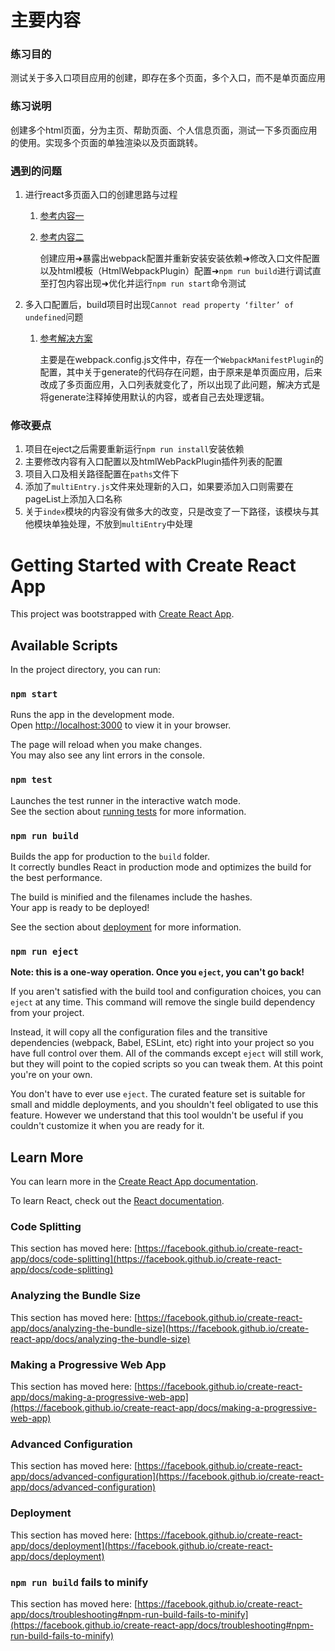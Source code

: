 # 主要内容

### 练习目的

测试关于多入口项目应用的创建，即存在多个页面，多个入口，而不是单页面应用

### 练习说明

创建多个html页面，分为主页、帮助页面、个人信息页面，测试一下多页面应用的使用。实现多个页面的单独渲染以及页面跳转。

### 遇到的问题

1. 进行react多页面入口的创建思路与过程
   1. [参考内容一](https://blog.csdn.net/qq_38036198/article/details/111251416)
   2. [参考内容二](https://blog.csdn.net/zhengjie0722/article/details/108475854)

        创建应用➜暴露出webpack配置并重新安装安装依赖➜修改入口文件配置以及html模板（HtmlWebpackPlugin）配置➜`npm run build`进行调试直至打包内容出现➜优化并运行`npm run start`命令测试
2. 多入口配置后，build项目时出现`Cannot read property ‘filter’ of undefined`问题
   1. [参考解决方案](https://blog.csdn.net/q1519187064/article/details/105842481)
      
      主要是在webpack.config.js文件中，存在一个`WebpackManifestPlugin`的配置，其中关于generate的代码存在问题，由于原来是单页面应用，后来改成了多页面应用，入口列表就变化了，所以出现了此问题，解决方式是将generate注释掉使用默认的内容，或者自己去处理逻辑。


### 修改要点

1. 项目在eject之后需要重新运行`npm run install`安装依赖
2. 主要修改内容有入口配置以及htmlWebPackPlugin插件列表的配置
3. 项目入口及相关路径配置在`paths`文件下
4. 添加了`multiEntry.js`文件来处理新的入口，如果要添加入口则需要在pageList上添加入口名称
5. 关于`index`模块的内容没有做多大的改变，只是改变了一下路径，该模块与其他模块单独处理，不放到`multiEntry`中处理




# Getting Started with Create React App

This project was bootstrapped with [Create React App](https://github.com/facebook/create-react-app).

## Available Scripts

In the project directory, you can run:

### `npm start`

Runs the app in the development mode.\
Open [http://localhost:3000](http://localhost:3000) to view it in your browser.

The page will reload when you make changes.\
You may also see any lint errors in the console.

### `npm test`

Launches the test runner in the interactive watch mode.\
See the section about [running tests](https://facebook.github.io/create-react-app/docs/running-tests) for more information.

### `npm run build`

Builds the app for production to the `build` folder.\
It correctly bundles React in production mode and optimizes the build for the best performance.

The build is minified and the filenames include the hashes.\
Your app is ready to be deployed!

See the section about [deployment](https://facebook.github.io/create-react-app/docs/deployment) for more information.

### `npm run eject`

**Note: this is a one-way operation. Once you `eject`, you can't go back!**

If you aren't satisfied with the build tool and configuration choices, you can `eject` at any time. This command will remove the single build dependency from your project.

Instead, it will copy all the configuration files and the transitive dependencies (webpack, Babel, ESLint, etc) right into your project so you have full control over them. All of the commands except `eject` will still work, but they will point to the copied scripts so you can tweak them. At this point you're on your own.

You don't have to ever use `eject`. The curated feature set is suitable for small and middle deployments, and you shouldn't feel obligated to use this feature. However we understand that this tool wouldn't be useful if you couldn't customize it when you are ready for it.

## Learn More

You can learn more in the [Create React App documentation](https://facebook.github.io/create-react-app/docs/getting-started).

To learn React, check out the [React documentation](https://reactjs.org/).

### Code Splitting

This section has moved here: [https://facebook.github.io/create-react-app/docs/code-splitting](https://facebook.github.io/create-react-app/docs/code-splitting)

### Analyzing the Bundle Size

This section has moved here: [https://facebook.github.io/create-react-app/docs/analyzing-the-bundle-size](https://facebook.github.io/create-react-app/docs/analyzing-the-bundle-size)

### Making a Progressive Web App

This section has moved here: [https://facebook.github.io/create-react-app/docs/making-a-progressive-web-app](https://facebook.github.io/create-react-app/docs/making-a-progressive-web-app)

### Advanced Configuration

This section has moved here: [https://facebook.github.io/create-react-app/docs/advanced-configuration](https://facebook.github.io/create-react-app/docs/advanced-configuration)

### Deployment

This section has moved here: [https://facebook.github.io/create-react-app/docs/deployment](https://facebook.github.io/create-react-app/docs/deployment)

### `npm run build` fails to minify

This section has moved here: [https://facebook.github.io/create-react-app/docs/troubleshooting#npm-run-build-fails-to-minify](https://facebook.github.io/create-react-app/docs/troubleshooting#npm-run-build-fails-to-minify)


